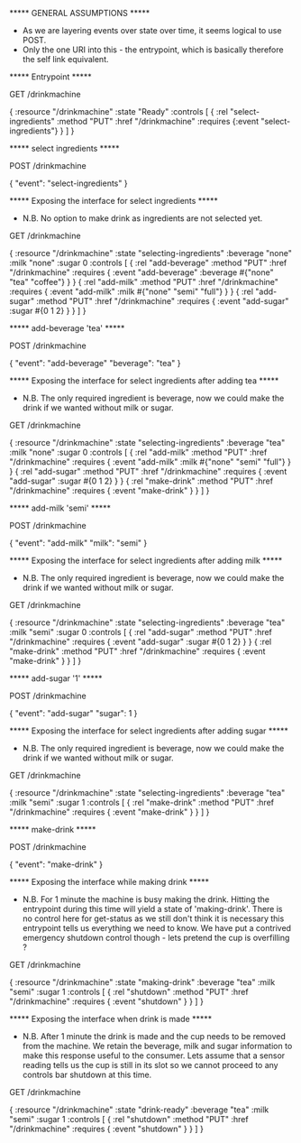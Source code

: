***** GENERAL ASSUMPTIONS *****

- As we are layering events over state over time, it seems logical to use POST.
- Only the one URI into this - the entrypoint, which is basically therefore the
self link equivalent.


***** Entrypoint *****

GET /drinkmachine

{
  :resource "/drinkmachine"
  :state "Ready"
  :controls [
    {
      :rel "select-ingredients"
      :method "PUT"
      :href "/drinkmachine"
      :requires {:event "select-ingredients"}
    }
  ]
}


***** select ingredients *****

POST /drinkmachine

{
    "event": "select-ingredients"
}


***** Exposing the interface for select ingredients *****
- N.B. No option to make drink as ingredients are not selected yet.

GET /drinkmachine

{
	:resource "/drinkmachine"
	:state "selecting-ingredients"
  :beverage "none"
	:milk "none"
  :sugar 0
	:controls [
    {
	    :rel "add-beverage"
	    :method "PUT"
	    :href "/drinkmachine"
	    :requires {
        :event "add-beverage"
		    :beverage #{"none" "tea" "coffee"}
		  }
    }
    {
	    :rel "add-milk"
	    :method "PUT"
	    :href "/drinkmachine"
	    :requires {
        :event "add-milk"
		    :milk #{"none" "semi" "full"}
		  }
    }
    {
	    :rel "add-sugar"
	    :method "PUT"
	    :href "/drinkmachine"
	    :requires {
        :event "add-sugar"
		    :sugar #{0 1 2}
		  }
    }
  ]
}


***** add-beverage 'tea' *****

POST /drinkmachine

{
    "event": "add-beverage"
    "beverage": "tea"
}


***** Exposing the interface for select ingredients after adding tea *****
- N.B. The only required ingredient is beverage, now we could make the drink
if we wanted without milk or sugar.

GET /drinkmachine

{
	:resource "/drinkmachine"
	:state "selecting-ingredients"
  :beverage "tea"
	:milk "none"
  :sugar 0
	:controls [
    {
	    :rel "add-milk"
	    :method "PUT"
	    :href "/drinkmachine"
	    :requires {
        :event "add-milk"
		    :milk #{"none" "semi" "full"}
		  }
    }
    {
	    :rel "add-sugar"
	    :method "PUT"
	    :href "/drinkmachine"
	    :requires {
        :event "add-sugar"
		    :sugar #{0 1 2}
		  }
    }
    {
	    :rel "make-drink"
	    :method "PUT"
	    :href "/drinkmachine"
	    :requires {
        :event "make-drink"
		  }
    }
  ]
}


***** add-milk 'semi' *****

POST /drinkmachine

{
    "event": "add-milk"
    "milk": "semi"
}


***** Exposing the interface for select ingredients after adding milk *****
- N.B. The only required ingredient is beverage, now we could make the drink
if we wanted without milk or sugar.

GET /drinkmachine

{
	:resource "/drinkmachine"
	:state "selecting-ingredients"
  :beverage "tea"
	:milk "semi"
  :sugar 0
	:controls [
    {
	    :rel "add-sugar"
	    :method "PUT"
	    :href "/drinkmachine"
	    :requires {
        :event "add-sugar"
		    :sugar #{0 1 2}
		  }
    }
    {
	    :rel "make-drink"
	    :method "PUT"
	    :href "/drinkmachine"
	    :requires {
        :event "make-drink"
		  }
    }
  ]
}


***** add-sugar '1' *****

POST /drinkmachine

{
    "event": "add-sugar"
    "sugar": 1
}


***** Exposing the interface for select ingredients after adding sugar *****
- N.B. The only required ingredient is beverage, now we could make the drink
if we wanted without milk or sugar.

GET /drinkmachine

{
	:resource "/drinkmachine"
	:state "selecting-ingredients"
  :beverage "tea"
	:milk "semi"
  :sugar 1
	:controls [
    {
	    :rel "make-drink"
	    :method "PUT"
	    :href "/drinkmachine"
	    :requires {
        :event "make-drink"
		  }
    }
  ]
}


***** make-drink *****

POST /drinkmachine

{
    "event": "make-drink"
}


***** Exposing the interface while making drink *****
- N.B. For 1 minute the machine is busy making the drink.
Hitting the entrypoint during this time will yield a state of 'making-drink'.
There is no control here for get-status as we still don't think it is necessary
this entrypoint tells us everything we need to know.  We have put a contrived
emergency shutdown control though - lets pretend the cup is overfilling ?

GET /drinkmachine

{
	:resource "/drinkmachine"
	:state "making-drink"
  :beverage "tea"
	:milk "semi"
  :sugar 1
	:controls [
    {
	    :rel "shutdown"
	    :method "PUT"
	    :href "/drinkmachine"
	    :requires {
        :event "shutdown"
		  }
    }
  ]
}


***** Exposing the interface when drink is made *****
- N.B. After 1 minute the drink is made and the cup needs to be removed from
the machine.  We retain the beverage, milk and sugar information to make this
response useful to the consumer.  Lets assume that a sensor reading tells us
the cup is still in its slot so we cannot proceed to any controls bar
shutdown at this time.

GET /drinkmachine

{
	:resource "/drinkmachine"
	:state "drink-ready"
  :beverage "tea"
	:milk "semi"
  :sugar 1
	:controls [
    {
	    :rel "shutdown"
	    :method "PUT"
	    :href "/drinkmachine"
	    :requires {
        :event "shutdown"
		  }
    }
  ]
}
